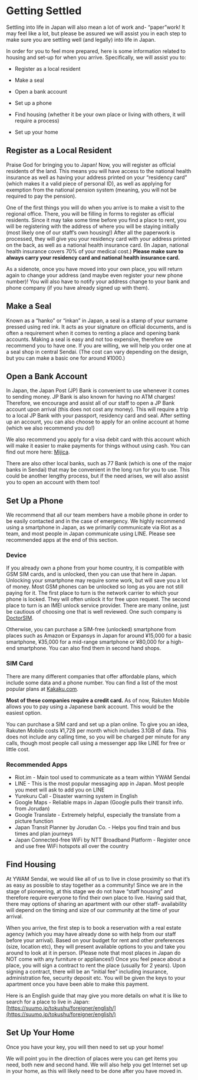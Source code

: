# Getting Settled

Settling into life in Japan will also mean a lot of work and- “paper”work! It may feel like a lot, but please be assured we will assist you in each step to make sure you are settling well (and legally) into life in Japan. 

In order for you to feel more prepared, here is some information related to housing and set-up for when you arrive. Specifically, we will assist you to: 

* Register as a local resident

* Make a seal

* Open a bank account

* Set up a phone

* Find housing (whether it be your own place or living with others, it will require a process)

* Set up your home

## Register as a Local Resident

Praise God for bringing you to Japan! Now, you will register as official residents of the land. This means you will have access to the national health insurance as well as having your address printed on your “residency card” (which makes it a valid piece of personal ID), as well as applying for exemption from the national pension system (meaning, you will not be required to pay the pension). 

One of the first things you will do when you arrive is to make a visit to the regional office. There, you will be filling in forms to register as official residents. Since it may take some time before you find a place to rent, you will be registering with the address of where you will be staying initially (most likely one of our staff’s own housing!) After all the paperwork is processed, they will give you your residency card with your address printed on the back, as well as a national health insurance card. (In Japan, national health insurance covers 70% of your medical cost.) **Please make sure to always carry your residency card and national health insurance card.**

As a sidenote, once you have moved into your own place, you will return again to change your address (and maybe even register your new phone number)! You will also have to notify your address change to your bank and phone company (if you have already signed up with them).

## Make a Seal

Known as a “hanko” or “inkan” in Japan, a seal is a stamp of your surname pressed using red ink. It acts as your signature on official documents, and is often a requirement when it comes to renting a place and opening bank accounts. Making a seal is easy and not too expensive, therefore we recommend you to have one. If you are willing, we will help you order one at a seal shop in central Sendai. (The cost can vary depending on the design, but you can make a basic one for around ¥1000.) 

## Open a Bank Account

In Japan, the Japan Post (JP) Bank is convenient to use whenever it comes to sending money. JP Bank is also known for having no ATM charges! Therefore, we encourage and assist all of our staff to open a JP Bank account upon arrival (this does not cost any money). This will require a trip to a local JP Bank with your passport, residency card and seal. After setting up an account, you can also choose to apply for an online account at home (which we also recommend you do!)

We also recommend you apply for a visa debit card with this account which will make it easier to make payments for things without using cash. You can find out more here: [Mijica](https://www.jp-bank.japanpost.jp/kojin/card/mijica/kj_crd_mij_index.html).

There are also other local banks, such as 77 Bank (which is one of the major banks in Sendai) that may be convenient in the long run for you to use. This could be another lengthy process, but if the need arises, we will also assist you to open an account with them too!

## Set Up a Phone

We recommend that all our team members have a mobile phone in order to be easily contacted and in the case of emergency. We highly recommend using a smartphone in Japan, as we primarily communicate via Riot as a team, and most people in Japan communicate using LINE. Please see recommended apps at the end of this section.

### Device

If you already own a phone from your home country, it is compatible with GSM SIM cards, and is unlocked, then you can use that here in Japan. Unlocking your smartphone may require some work, but will save you a lot of money. Most GSM phones can be unlocked so long as you are not still paying for it. The first place to turn is the network carrier to which your phone is locked. They will often unlock it for free upon request. The second place to turn is an IMEI unlock service provider. There are many online, just be cautious of choosing one that is well reviewed. One such company is [DoctorSIM](https://www.doctorsim.com/).

Otherwise, you can purchase a SIM-free (unlocked) smartphone from places such as Amazon or Expansys in Japan for around ¥15,000 for a basic smartphone, ¥35,000 for a mid-range smartphone or ¥80,000 for a high-end smartphone. You can also find them in second hand shops.

### SIM Card

There are many different companies that offer affordable plans, which include some data and a phone number. You can find a list of the most popular plans at [Kakaku.com](http://kakaku.com/mobile_data/sim/ranking.asp?si_maxdatatraffic=21&si_option2=1).

**Most of these companies require a credit card.** As of now, Rakuten Mobile allows you to pay using a Japanese bank account. This would be the easiest option.

You can purchase a SIM card and set up a plan online. To give you an idea, Rakuten Mobile costs ¥1,728 per month which includes 3.1GB of data. This does not include any calling time, so you will be charged per minute for any calls, though most people call using a messenger app like LINE for free or little cost.

### Recommended Apps

* Riot.im - Main tool used to communicate as a team within YWAM Sendai
* LINE - This is the most popular messaging app in Japan. Most people you meet will ask to add you on LINE
* Yurekuru Call - Disaster warning system in English
* Google Maps - Reliable maps in Japan (Google pulls their transit info. from Jorudan)
* Google Translate - Extremely helpful, especially the translate from a picture function
* Japan Transit Planner by Jorudan Co. - Helps you find train and bus times and plan journeys
* Japan Connected-free WiFi by NTT Broadband Platform - Register once and use free WiFi hotspots all over the country

## Find Housing

At YWAM Sendai, we would like all of us to live in close proximity so that it’s as easy as possible to stay together as a community! Since we are in the stage of pioneering, at this stage we do not have “staff housing” and therefore require everyone to find their own place to live. Having said that, there may options of sharing an apartment with our other staff- availability will depend on the timing and size of our community at the time of your arrival. 

When you arrive, the first step is to book a reservation with a real estate agency (which you may have already done so with help from our staff before your arrival). Based on your budget for rent and other preferences (size, location etc), they will present available options to you and take you around to look at it in person. (Please note that most places in Japan do NOT come with any furniture or appliances!) Once you feel peace about a place, you will sign a contract to rent the place (usually for 2 years). Upon signing a contract, there will be an “initial fee” including insurance, administration fee, security deposit etc. You will be given the keys to your apartment once you have been able to make this payment. 

Here is an English guide that may give you more details on what it is like to search for a place to live in Japan: [https://suumo.jp/tokushu/foreigner/english/](https://suumo.jp/tokushu/foreigner/english/)

## Set Up Your Home

Once you have your key, you will then need to set up your home!

We will point you in the direction of places were you can get items you need, both new and second hand. We will also help you get Internet set up in your home, as this will likely need to be done after you have moved in.